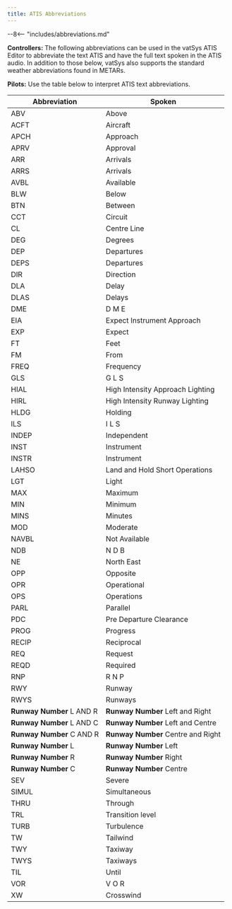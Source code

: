 ```yaml
---
title: ATIS Abbreviations
---
```


--8<-- "includes/abbreviations.md"

**Controllers:** The following abbreviations can be used in the vatSys ATIS Editor to abbreviate the text ATIS and have the full text spoken in the ATIS audio. In addition to those below, vatSys also supports the standard weather abbreviations found in METARs.  

**Pilots:** Use the table below to interpret ATIS text abbreviations.  

| Abbreviation               | Spoken      |
| ------------------ | -------------- | 
|ABV	|Above|
|ACFT	|Aircraft|
|APCH	|Approach|
|APRV	|Approval|
|ARR	|Arrivals|
|ARRS	|Arrivals|
|AVBL|	Available|
|BLW|	Below|
|BTN|	Between|
|CCT|	Circuit|
|CL	|Centre Line|
|DEG|	Degrees|
|DEP|	Departures|
|DEPS	|Departures|
|DIR	|Direction|
|DLA	|Delay|
|DLAS	|Delays|
|DME	|D M E|
|EIA	|Expect Instrument Approach|
|EXP	|Expect|
|FT	|Feet|
|FM	|From|
|FREQ	|Frequency|
|GLS	|G L S|
|HIAL	|High Intensity Approach Lighting|
|HIRL	|High Intensity Runway Lighting|
|HLDG	|Holding|
|ILS	|I L S|
|INDEP	|Independent|
|INST	|Instrument|
|INSTR	|Instrument|
|LAHSO	|Land and Hold Short Operations|
|LGT	|Light|
|MAX	|Maximum|
|MIN	|Minimum|
|MINS	|Minutes|
|MOD	|Moderate|
|NAVBL|	Not Available|
|NDB|	N D B|
|NE	|North East|
|OPP	|Opposite|
|OPR	|Operational|
|OPS	|Operations|
|PARL	|Parallel|
|PDC	|Pre Departure Clearance|
|PROG	|Progress|
|RECIP	|Reciprocal|
|REQ	|Request|
|REQD	|Required|
|RNP	|R N P|
|RWY	|Runway|
|RWYS	|Runways|
|**Runway Number** L AND R|	**Runway Number** Left and Right|
|**Runway Number** L AND C|	**Runway Number** Left and Centre|
|**Runway Number** C AND R|	**Runway Number** Centre and Right|
|**Runway Number** L	|**Runway Number** Left|
|**Runway Number** R	|**Runway Number** Right|
|**Runway Number** C|	**Runway Number** Centre|
|SEV	|Severe|
|SIMUL	|Simultaneous|
|THRU|	Through|
|TRL|	Transition level|
|TURB|	Turbulence|
|TW	|Tailwind|
|TWY|	Taxiway|
|TWYS|	Taxiways|
|TIL|	Until|
|VOR|	V O R|
|XW	|Crosswind  |